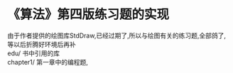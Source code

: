 # 《算法》第四版练习题的实现

由于作者提供的绘图库StdDraw,已经过期了,所以与绘图有关的练习题,全部鸽了,等以后折腾好环境后再补</br>
edu/ 书中引用的库<br>
chapter1/ 第一章中的编程题,<br>
